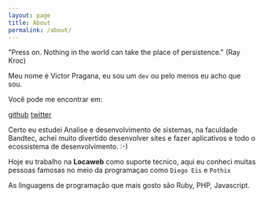 ```yaml
---
layout: page
title: About
permalink: /about/
---
```


"Press on. Nothing in the world can take the place of persistence." (Ray Kroc)

Meu nome é Victor Pragana, eu sou um `dev` ou pelo menos eu acho que sou.

Você pode me encontrar em:

[github]
[twitter]

Certo eu estudei Analise e desenvolvimento de sistemas, na faculdade Bandtec, achei muito divertido desenvolver sites e fazer aplicativos e todo o ecossistema de desenvolvimento. :-)

Hoje eu trabalho na __Locaweb__ como suporte tecnico, aqui eu conheci muitas pessoas famosas no meio da programaçao como `Diego Eis` e `Pothix`

As linguagens de programação que mais gosto são Ruby, PHP, Javascript.

[github]: https://github.com/praganavictor/
[twitter]: https://twitter.com/praganavictor